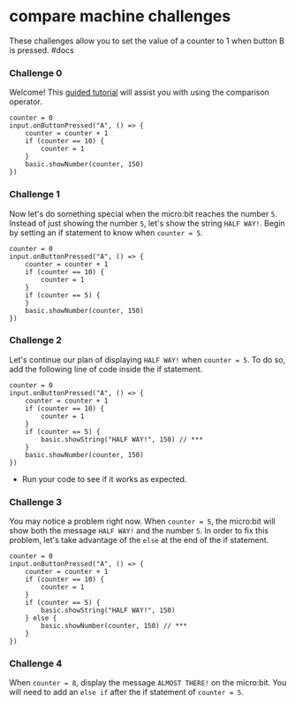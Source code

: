 # compare machine challenges

These challenges allow you to set the value of a counter to 1 when button B is pressed. #docs

### Challenge 0

Welcome! This [guided tutorial](/microbit/lessons/comparison/tutorial) will assist you with using the comparison operator.

```
counter = 0
input.onButtonPressed("A", () => {
    counter = counter + 1
    if (counter == 10) {
        counter = 1
    }
    basic.showNumber(counter, 150)
})
```

### Challenge 1

Now let's do something special when the micro:bit reaches the number `5`. Instead of just showing the number `5`, let's show the string `HALF WAY!`. Begin by setting an if statement to know when `counter = 5`.

```
counter = 0
input.onButtonPressed("A", () => {
    counter = counter + 1
    if (counter == 10) {
        counter = 1
    }
    if (counter == 5) {
    }
    basic.showNumber(counter, 150)
})
```

### Challenge 2

Let's continue our plan of displaying `HALF WAY!` when `counter = 5`. To do so, add the following line of code inside the if statement.

```
counter = 0
input.onButtonPressed("A", () => {
    counter = counter + 1
    if (counter == 10) {
        counter = 1
    }
    if (counter == 5) {
        basic.showString("HALF WAY!", 150) // ***
    }
    basic.showNumber(counter, 150)
})
```

* Run your code to see if it works as expected.

### Challenge 3

You may notice a problem right now. When `counter = 5`, the micro:bit will show both the message `HALF WAY!` and the number `5`. In order to fix this problem, let's take advantage of the `else` at the end of the if statement.

```
counter = 0
input.onButtonPressed("A", () => {
    counter = counter + 1
    if (counter == 10) {
        counter = 1
    }
    if (counter == 5) {
        basic.showString("HALF WAY!", 150)
    } else {
        basic.showNumber(counter, 150) // ***
    }
})
```

### Challenge 4

When `counter = 8`, display the message `ALMOST THERE!` on the micro:bit. You will need to add an `else if` after the if statement of `counter = 5`.

